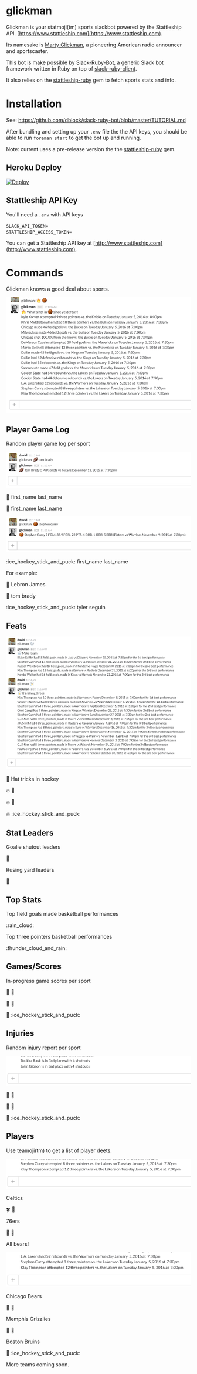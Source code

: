 # glickman

Glickman is your statmoji(tm) sports slackbot powered by the Stattleship API. [https://www.stattleship.com](https://www.stattleship.com).

Its namesake is [Marty Glickman](https://en.wikipedia.org/wiki/Marty_Glickman), a pioneering American radio announcer and sportscaster.

This bot is make possible by [Slack-Ruby-Bot](https://github.com/dblock/slack-ruby-bot), a generic Slack bot framework written in Ruby on top of [slack-ruby-client](https://github.com/dblock/slack-ruby-client).

It also relies on the [stattleship-ruby](https://github.com/stattleship/stattleship-ruby) gem to fetch sports stats and info.

# Installation

See: https://github.com/dblock/slack-ruby-bot/blob/master/TUTORIAL.md

After bundling and setting up your `.env` file the the API keys, you should be able to run `foreman start` to get the bot up and running.

Note: current uses a pre-release version the the [stattleship-ruby](https://github.com/stattleship/stattleship-ruby) gem.

## Heroku Deploy

[![Deploy](https://www.herokucdn.com/deploy/button.svg)](https://heroku.com/deploy)

## Stattleship API Key

You'll need a `.env` with API keys

```
SLACK_API_TOKEN=
STATTLESHIP_ACCESS_TOKEN=
```

You can get a Stattleship API key at [http://www.stattleship.com](http://www.stattleship.com).

# Commands

Glickman knows a good deal about sports.

![What's hot in basketball](/screenshots/fire_basketball.gif?raw=true "What's hot in basketball")


## Player Game Log

Random player game log per sport

![Basketball Game Log](/screenshots/basketball_player_game_log.gif?raw=true "Basketball Game Log")

:basketball: first_name last_name

:football: first_name last_name


![Hockey Game Log](/screenshots/hockey_player_game_log.gif?raw=true "Hockey Game Log")


:ice_hockey_stick_and_puck: first_name last_name

For example:

:basketball: Lebron James

:football: tom brady

:ice_hockey_stick_and_puck: tyler seguin

## Feats

![Feats in action](/screenshots/feats.gif?raw=true "Feats in action")

:tophat: Hat tricks in hockey

:fire: :basketball:

:fire: :football:

:fire: :ice_hockey_stick_and_puck:

## Stat Leaders

Goalie shutout leaders

:doughnut:

Rusing yard leaders

:runner:

## Top Stats

Top field goals made basketball performances

:rain_cloud:

Top three pointers basketball performances

:thunder_cloud_and_rain:

## Games/Scores

In-progress game scores per sport

:mega: :basketball:

:mega: :football:

:mega: :ice_hockey_stick_and_puck:

## Injuries

Random injury report per sport

![Injury report](/screenshots/injuries.gif?raw=true "Injury report")

:face_with_head_bandage: :basketball:

:face_with_head_bandage: :football:

:face_with_head_bandage: :ice_hockey_stick_and_puck:

## Players

Use teamoji(tm) to get a list of player deets.

![Players](/screenshots/players.gif?raw=true "Players")

Celtics

:four_leaf_clover: :basketball:

76ers

:statue_of_liberty: :basketball:

All bears!

![Bears](/screenshots/players_bears.gif?raw=true "Bears")

Chicago Bears

:bear: :football:

Memphis Grizzlies

:bear: :basketball:

Boston Bruins

:bear: :ice_hockey_stick_and_puck:

More teams coming soon.
